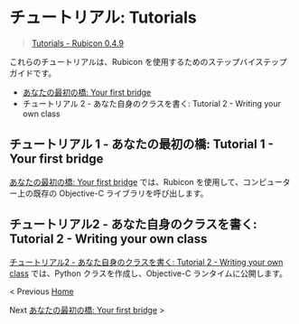 # チュートリアル: Tutorials

> [Tutorials - Rubicon 0.4.9](https://rubicon-objc.readthedocs.io/en/stable/tutorial/index.html)

これらのチュートリアルは、Rubicon を使用するためのステップバイステップガイドです。

- [あなたの最初の橋: Your first bridge](./01_YourFirstBridge.md)
- チュートリアル 2 - あなた自身のクラスを書く: Tutorial 2 - Writing your own class

## チュートリアル 1 - あなたの最初の橋: Tutorial 1 - Your first bridge

[あなたの最初の橋: Your first bridge](./01_YourFirstBridge.md) では、Rubicon を使用して、コンピューター上の既存の Objective-C ライブラリを呼び出します。

## チュートリアル2 - あなた自身のクラスを書く: Tutorial 2 - Writing your own class

[チュートリアル2 - あなた自身のクラスを書く: Tutorial 2 - Writing your own class](./02_Tutorial2WritingYourOwnClass.md) では、Python クラスを作成し、Objective-C ランタイムに公開します。

< Previous [Home](../top.md)

Next [あなたの最初の橋: Your first bridge](./01_YourFirstBridge.md) >
